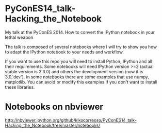 PyConES14_talk-Hacking_the_Notebook
=============================================

My talk at the PyConES 2014. How to convert the IPython notebook in your lethal weapon

The talk is composed of several notebooks where I will try to show you how to adapt the IPython notebook 
to your needs and workflow.

If you want to use this repo you will need to install Python, IPython and all their requirements. 
Some notebooks will need IPython version >=2 (actual stable version is 2.3.0) and others the development 
version (now it is 3,0,'dev'). In some notebooks there are some examples that use numpy, matplotlib. 
You can avoid or modify this examples if you don't want to install these libraries.

Notebooks on nbviewer
=====================

http://nbviewer.ipython.org/github/kikocorreoso/PyConES14_talk-Hacking_the_Notebook/tree/master/notebooks/
